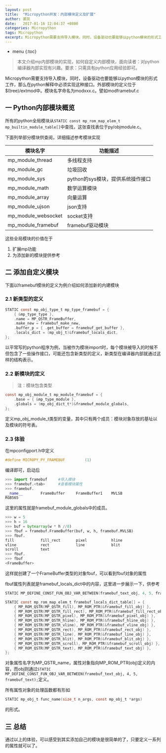 ```yaml
---
layout: post
title:  "Micropython开发：内部模块定义及扩展"
author: 裘凯
date:   2017-01-16 12:04:37 +0800
categories: Micropython
tags: Micropython
excerpt: Micropython需要支持导入模块，同时，设备驱动也要能够以python模块的形式工作，那么在python解释中必须实现这种接口，这篇文章就介绍Micropython是如何支持模块的。
---
```


* menu
{:toc}

>本文介绍mp内部模块的实现，如何自定义内部模块，面向读者：对python编译器内部实现有兴趣。要求：只需具有python应用经验即可。

Micropython需要支持导入模块，同时，设备驱动也要能够以python模块的形式工作，那么在python解释中必须实现这种接口。外部模块的定义位于$(tree)/extmod中。模块名字命名为modxxx.c。譬如modframebuf.c

## 一 Python内部模块概览

所有的python全局模块从`STATIC const mp_rom_map_elem_t mp_builtin_module_table[]`中查找，这张查找表位于py/objmodule.c。

下面列举部分模块供查阅，详细描述参考模块实现

模块名字 | 功能描述
--- | ---
mp_module_thread | 多线程支持
mp_module_gc | 垃圾回收
mp_module_sys | python的sys模块，提供系统操作接口
mp_module_math | 数学运算模块
mp_module_array | 向量运算
mp_module_ujson | json支持
mp_module_websocket | socket支持
mp_module_framebuf | framebuf驱动模块

这些全局模块的价值在于

1. 扩展mp功能
2. 为添加新的模块提供参考

## 二 添加自定义模块
下面以framebuf模块的定义为例介绍如何添加新的内建模块

### 2.1 新类型的定义

```c
STATIC const mp_obj_type_t mp_type_framebuf = {
    { &mp_type_type },
    .name = MP_QSTR_FrameBuffer,
    .make_new = framebuf_make_new,
    .buffer_p = { .get_buffer = framebuf_get_buffer },
    .locals_dict = (mp_obj_t)&framebuf_locals_dict,
};
```

以平常写的python程序为例，当被作为模块import时，每个模块被导入的时候不但包含了一些操作接口，可能还包含新类型的定义，新类型在编译器内部就通过这样的结构表示。

### 2.2 新模块的定义

> 注：模块包含类型

```c
const mp_obj_module_t mp_module_framebuf = {
    .base = { &mp_type_module },
    .globals = (mp_obj_dict_t*)&framebuf_module_globals,
};
```

定义mp_obj_module_t类型的变量，其中只有两个成员：模块对象存放的基址以及模块的符号表。

### 2.3 体验
在mpconfigport.h中定义
```c
#define MICROPY_PY_FRAMEBUF			(1)
```

编译即可，启动后

```python
>>> import framebuf     #导入模块
>>> framebuf.<tab>      #查看模块属性
>>> framebuf.
__name__        FrameBuffer     FrameBuffer1    MVLSB
RGB565

```

这里的属性就是framebuf_module_globals中的成员。

```python
>>> w = 5
>>> h = 16
>>> buf = bytearray(w * h //8)
>>> fbuf = framebuf.FrameBuffer(buf, w, h, framebuf.MVLSB)
>>> fbuf.
fill            fill_rect       pixel           hline
vline           rect            line            blit
scroll          text
>>> fbuf.
>>> fbuf
<FrameBuffer>
```

这样就创建了一个FrameBuffer类型的对象fbuf，可以看到fbuf对象的属性

fbuf属性列表就是framebuf_locals_dict中的内容，这里进一步展示一下，供参考

```c
STATIC MP_DEFINE_CONST_FUN_OBJ_VAR_BETWEEN(framebuf_text_obj, 4, 5, framebuf_text);

STATIC const mp_rom_map_elem_t framebuf_locals_dict_table[] = {
    { MP_ROM_QSTR(MP_QSTR_fill), MP_ROM_PTR(&framebuf_fill_obj) },
    { MP_ROM_QSTR(MP_QSTR_fill_rect), MP_ROM_PTR(&framebuf_fill_rect_obj) },
    { MP_ROM_QSTR(MP_QSTR_pixel), MP_ROM_PTR(&framebuf_pixel_obj) },
    { MP_ROM_QSTR(MP_QSTR_hline), MP_ROM_PTR(&framebuf_hline_obj) },
    { MP_ROM_QSTR(MP_QSTR_vline), MP_ROM_PTR(&framebuf_vline_obj) },
    { MP_ROM_QSTR(MP_QSTR_rect), MP_ROM_PTR(&framebuf_rect_obj) },
    { MP_ROM_QSTR(MP_QSTR_line), MP_ROM_PTR(&framebuf_line_obj) },
    { MP_ROM_QSTR(MP_QSTR_blit), MP_ROM_PTR(&framebuf_blit_obj) },
    { MP_ROM_QSTR(MP_QSTR_scroll), MP_ROM_PTR(&framebuf_scroll_obj) },
    { MP_ROM_QSTR(MP_QSTR_text), MP_ROM_PTR(&framebuf_text_obj) },
};
```

对象属性名字为MP_QSTR_name，属性对象指向MP_ROM_PTR(obj)定义的内容，而obj则通过`STATIC MP_DEFINE_CONST_FUN_OBJ_VAR_BETWEEN(framebuf_text_obj, 4, 5, framebuf_text);`定义。

所有属性对象的处理函数都有形如
```c
STATIC mp_obj_t func_name(size_t n_args, const mp_obj_t *args)
```
的形式。


## 三 总结
通过以上的体验，可以感受到其实添加自己的模块是很简单的了，只要定义一系列的属性就可以了。
